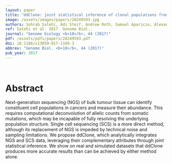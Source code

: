 ```yaml
---
layout: paper
title: "ddClone: joint statistical inference of clonal populations from single cell and bulk tumour sequencing data."
image: /assets/images/papers/28249593.jpg
authors: Sohrab Salehi, Adi Steif, Andrew Roth, Samuel Aparicio, Alexandre Bouchard-Côté, Sohrab P Shah
ref: Salehi et al. 2017. Genome Biol..
journal: "Genome biology <b>18</b>, 44 (2017)"
pdf: /assets/pdfs/papers/28249593.pdf
doi: 10.1186/s13059-017-1169-3
abbrev: "Genome Biol. <b>18</b>, 44 (2017)"
pub_year: 2017
---
```


<br />
<div data-badge-popover="right" data-badge-type="donut" data-pmid="28249593" data-hide-no-mentions="true" class="altmetric-embed"></div>

# Abstract

Next-generation sequencing (NGS) of bulk tumour tissue can identify constituent cell populations in cancers and measure their abundance. This requires computational deconvolution of allelic counts from somatic mutations, which may be incapable of fully resolving the underlying population structure. Single cell sequencing (SCS) is a more direct method, although its replacement of NGS is impeded by technical noise and sampling limitations. We propose ddClone, which analytically integrates NGS and SCS data, leveraging their complementary attributes through joint statistical inference. We show on real and simulated datasets that ddClone produces more accurate results than can be achieved by either method alone.

